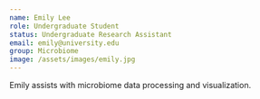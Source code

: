 ```yaml
---
name: Emily Lee
role: Undergraduate Student
status: Undergraduate Research Assistant
email: emily@university.edu
group: Microbiome
image: /assets/images/emily.jpg
---
```


Emily assists with microbiome data processing and visualization.
